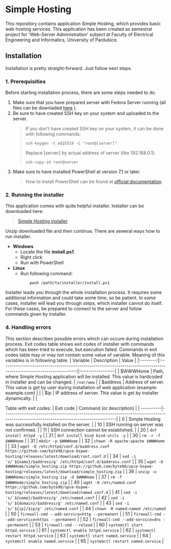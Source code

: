 # Simple Hosting
This repository contains application Simple Hosting, which provides basic web hosting services. This application has been created as semestral project for 'Web-Server Administration' subject at Faculty of Electrical Engineering and Informatics, University of Pardubice.

## Installation
Installation is pretty straight-forward. Just follow next steps.

### 1. Prerequisities
Before starting installation process, there are some steps needed to do.
1. Make sure that you have prepared server with Fedora Server running (all files can be downladed [here](https://fedoraproject.org/server/download]) ).
2. Be sure to have created SSH key on your system and uploaded to the server.
    > If you don't have created SSH key on your system, it can be done with following commands:
    >```
    > ssh-keygen -t ed25519 -C "root@[server]"
    >```
    > Replace [server] by actual address of server (like 192.168.0.1).
    >```
    >ssh-copy-id root@server
    >```
3. Make sure to have installed PowerShell at version 7.1 or later.
    > How to install PowerShell can be found at [official documentation](https://learn.microsoft.com/en-us/powershell/scripting/install/installing-powershell?view=powershell-7.4).
### 2. Running the installer
This application comes with quite helpful installer. Installer can be downloaded here:
> [Simple Hosting installer](https://github.com/byte98/upce-bspwe-hosting-installer/releases/latest/download/sh_installer.zip)

Unzip downloaded file and then continue. There are seweral ways how to run installer.

- **Windows**
    - Locate the file **install.ps1**
    - Right click
    - Run with PowerShell
- **Linux**
    - Run following command:
        ```
            pwsh /path/to/installer/install.ps1
        ```
Installer leads you through the whole installation process. It requires some additional information and could take some time, so be patient. In some cases, installer will lead you through steps, which installer cannot do itself. For these cases, be prepared to connect to the server and follow commands given by installer.

### 4. Handling errors
This section describes possible errors which can occure during installation process. Exit codes table shows exit codes of installer with commands which has been tried to execute, but execution failed.
Commands in exit codes table may or may not contain some value of variable. Meaning of this variables is in followiing table.
| Variable | Description                                                                                                        | Value            |
|:--------:|:-------------------------------------------------------------------------------------------------------------------|:-----------------|
| $WWWHome | Path, where Simple Hosting application will be installed. This value is hardcoded in installer and can be changed. | ``` /var/www ``` |
| $address | Address of server. This value is get by user during installation of web application (example: example.com)         |                  |
| $ip      | IP address of server. This value is get by installer dynamically.                                                  |                  |

Table with exit codes:
| Exit code | Command (or description)                                                                                                            |
| ----------|-------------------------------------------------------------------------------------------------------------------------------------|
| 0         | Simple Hosting was successfully installed on the server.                                                                            |
| 10        | SSH running on server was not confirmed.                                                                                            |
| 11        | SSH connection cannot be established.                                                                                               |
| 20        | ``` dnf install httpd -y ```                                                                                                        |
| 21        | ``` dnf install bind bind-utils -y ```                                                                                              |
| 30        | ``` rm -r -f $WWWHome ```                                                                                                           |
| 31        | ```mkdir -p $WWWHome```                                                                                                             |
| 32        | ```chown -R apache:apache $WWWHome```                                                                                               |
| 33        | ```wget -O /etc/httpd/conf.d/$address.conf https://github.com/byte98/upce-bspwe-hosting/releases/latest/download/root.conf.d```     |
| 34        | ```sed -i 's/`${name}/$address/g' /etc/httpd/conf.d/$address.conf```                                                                |
| 35        | ```wget -O $WWWHome/simple_hosting.zip https://github.com/byte98/upce-bspwe-hosting/releases/latest/download/simple_hosting.zip```  |
| 36        | ```unzip -o $WWWHome/simple_hosting.zip -d $WWWHome```                                                                              |
| 37        | ```rm -f $WWWHome/simple_hosting.zip```                                                                                             |
| 40        | ```wget -O /etc/named.conf https://github.com/byte98/upce-bspwe-hosting/releases/latest/download/named.conf.d```                    |
| 41        | ```sed -i 's/`${name}/$address/g' /etc/named.conf```                                                                                |
| 42        | ```sed -i 's/`${domain}/$address/g' /etc/named.conf```                                                                              |
| 43        | ```sed -i 's/`${ip}/$ip/g' /etc/named.conf```                                                                                       |
| 44        | ```chown -R named:named /etc/named```                                                                                               |
| 50        | ```firewall-cmd --add-service=http --permanent```                                                                                   |
| 51        | ```firewall-cmd --add-servtice=https --permanent```                                                                                 |
| 52        | ```firewall-cmd --add-service=dns --permanent```                                                                                    |
| 53        | ```firewall-cmd --reload```                                                                                                         |
| 60        | ```systemctl start httpd.service```                                                                                                 |
| 61        | ```systemctl enable httpd.service```                                                                                                |
| 62        | ```systemctl restart httpd.service```                                                                                               |
| 63        | ```systemctl start named.service```                                                                                                 |
| 64        | ```systemctl enable named.service```                                                                                                |
| 65        | ```systemctl restart named.service```                                                                                               |

